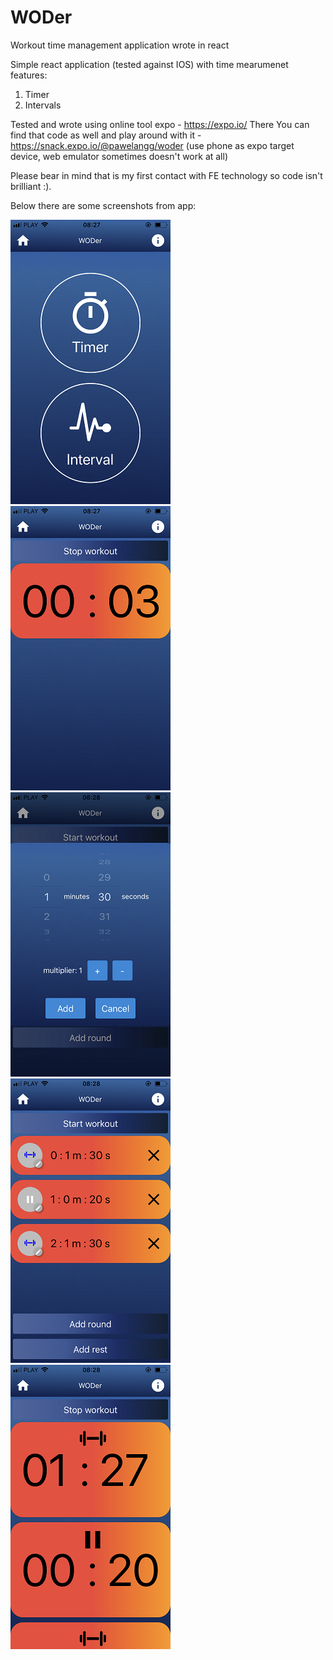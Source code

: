 # WODer

Workout time management application wrote in react


Simple react application (tested against IOS) with time mearumenet features:

1) Timer
2) Intervals

Tested and wrote using online tool expo - https://expo.io/
There You can find that code as well and play around with it - https://snack.expo.io/@pawelangg/woder (use phone as expo target device, web emulator sometimes doesn't work at all)

Please bear in mind that is my first contact with FE technology so code isn't brilliant :).

Below there are some screenshots from app:

![screen](/screenshots/IMG_2272.png?raw=true)
![screen](/screenshots/IMG_2273.png?raw=true)
![screen](/screenshots/IMG_2274.png?raw=true)
![screen](/screenshots/IMG_2275.png?raw=true)
![screen](/screenshots/IMG_2276.png?raw=true)
